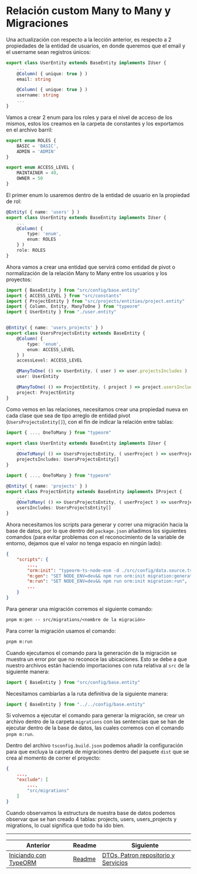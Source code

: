 # Relación custom Many to Many y Migraciones

Una actualización con respecto a la lección anterior, es respecto a 2 propiedades de la entidad de usuarios, en donde queremos que el email y el username sean registros únicos:

```ts
export class UserEntity extends BaseEntity implements IUser {
    ...
    @Column( { unique: true } )
    email: string

    @Column( { unique: true } )
    username: string
    ...
}
```

Vamos a crear 2 enum para los roles y para el nivel de acceso de los mismos, estos los creamos en la carpeta de constantes y los exportamos en el archivo barril:

```ts
export enum ROLES {
    BASIC = 'BASIC',
    ADMIN = 'ADMIN'
}

export enum ACCESS_LEVEL {
    MAINTAINER = 40,
    OWNER = 50
}
```

El primer enum lo usaremos dentro de la entidad de usuario en la propiedad de rol:

```ts
@Entity( { name: 'users' } )
export class UserEntity extends BaseEntity implements IUser {
    ...
    @Column( {
        type: 'enum',
        enum: ROLES
    } )
    role: ROLES
}
```

Ahora vamos a crear una entidad que servirá como entidad de pivot o normalización de la relación Many to Many entre los usuarios y los proyectos:

```ts
import { BaseEntity } from "src/config/base.entity"
import { ACCESS_LEVEL } from "src/constants"
import { ProjectEntity } from "src/projects/entities/project.entity"
import { Column, Entity, ManyToOne } from "typeorm"
import { UserEntity } from "./user.entity"


@Entity( { name: 'users_projects' } )
export class UsersProjectsEntity extends BaseEntity {
    @Column( {
        type: 'enum',
        enum: ACCESS_LEVEL
    } )
    accessLevel: ACCESS_LEVEL

    @ManyToOne( () => UserEntity, ( user ) => user.projectsIncludes )
    user: UserEntity

    @ManyToOne( () => ProjectEntity, ( project ) => project.usersIncludes )
    project: ProjectEntity
}
```

Como vemos en las relaciones, necesitamos crear una propiedad nueva en cada clase que sea de tipo arreglo de entidad pivot (`UsersProjectsEntity[]`), con el fin de indicar la relación entre tablas:

```ts
import { ..., OneToMany } from "typeorm"

export class UserEntity extends BaseEntity implements IUser {
    ...
    @OneToMany( () => UsersProjectsEntity, ( userProject ) => userProject.user )
    projectsIncludes: UsersProjectsEntity[]
}
```

```ts
import { ..., OneToMany } from "typeorm"

@Entity( { name: 'projects' } )
export class ProjectEntity extends BaseEntity implements IProject {
    ...
    @OneToMany( () => UsersProjectsEntity, ( userProject ) => userProject.project )
    usersIncludes: UsersProjectsEntity[]
}
```

Ahora necesitamos los scripts para generar y correr una migración hacia la base de datos, por lo que dentro del `package.json` añadimos los siguientes comandos (para evitar problemas con el reconocimiento de la variable de entorno, dejamos que el valor no tenga espacio en ningún lado):

```json
{
    "scripts": {
        ...,
        "orm:init": "typeorm-ts-node-esm -d ./src/config/data.source.ts",
        "m:gen": "SET NODE_ENV=dev&& npm run orm:init migration:generate",
        "m:run": "SET NODE_ENV=dev&& npm run orm:init migration:run",
        ...
    }
}
```

Para generar una migración corremos el siguiente comando:

```txt
pnpm m:gen -- src/migrations/<nombre de la migración>
```

Para correr la migración usamos el comando:

```txt
pnpm m:run
```

Cuando ejecutamos el comando para la generación de la migración se muestra un error por que no reconoce las ubicaciones. Esto se debe a que nuestro archivos están haciendo importaciones con ruta relativa al `src` de la siguiente manera:

```ts
import { BaseEntity } from "src/config/base.entity"
```

Necesitamos cambiarlas a la ruta definitiva de la siguiente manera:

```ts
import { BaseEntity } from "../../config/base.entity"
```

Si volvemos a ejecutar el comando para generar la migración, se crear un archivo dentro de la carpeta `migrations` con las sentencias que se han de ejecutar dentro de la base de datos, las cuales corremos con el comando `pnpm m:run`.

Dentro del archivo `tsconfig.build.json` podemos añadir la configuración para que excluya la carpeta de migraciones dentro del paquete `dist` que se crea al momento de correr el proyecto:

```json
{
    ...,
    "exclude": [
        ...,
        "src/migrations"
    ]
}
```

Cuando observamos la estructura de nuestra base de datos podemos observar que se han creado 4 tablas: projects, users, users_projects y migrations, lo cual significa que todo ha ido bien.

___

| Anterior                                                 | Readme                 | Siguiente                                                                           |
| -------------------------------------------------------- | ---------------------- | ----------------------------------------------------------------------------------- |
| [Iniciando con TypeORM](./P4T1_Iniciando_con_TypeORM.md) | [Readme](../README.md) | [DTOs, Patron repositorio y Servicios](./P6T1_DTOS_Patron_Repositorio_Servicios.md) |
